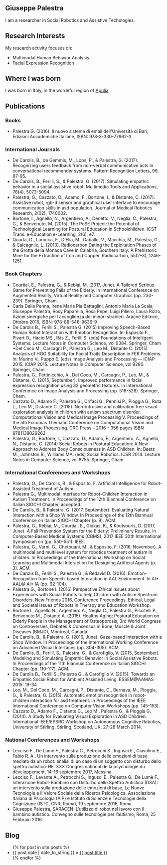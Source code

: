 ## Giuseppe Palestra
I am a researcher in Social Robotics and Assistive Techologies.

## Research Interests
My research activity focuses on: 
- Multimodal Human Behavior Analysis
- Facial Expression Recognition

## Where I was born
I was born in Italy, in the wordeful region of [Apulia](https://en.wikipedia.org/wiki/Apulia).

## Publications

### Books
* Palestra G. (2016). Il nuovo sistema di email dell'Università di Bari, Edizioni Accademiche Italiane, ISBN: 978-3-330-77662-3
     
### International Journals
* De Carolis, B., de Gemmis, M., Lops, P., & Palestra, G. (2017). Recognizing users feedback from non-verbal communicative acts in conversational recommender systems. Pattern Recognition Letters, 99, 87-95.
* De Carolis, B., Ferilli, S., & Palestra, G. (2017). Simulating empathic behavior in a social assistive robot. Multimedia Tools and Applications, 76(4), 5073-5094.
* Palestra, G., Cazzato, D., Adamo, F., Bortone, I., & Distante, C. (2017). Assistive robot, rgb-d sensor and graphical user interface to encourage communication skills in asd population. Journal of Medical Robotics Research, 2(02), 1740002.
* Bortone, I., Agnello, N., Argentiero, A., Denetto, V., Neglia, C., Palestra, G., & Benvenuto, M. (2015). The PoSE Project: the Potential of Technological Learning for Postural Education in Schoolchildren. ICST Trans. e-Education e-Learning, 2(6), e7.
* Quarta, G., Larocca, F., D’Elia, M., Gaballo, V., Macchia, M., Palestra, G., & Calcagnile, L. (2013). Radiocarbon Dating the Exploitation Phases of the Grotta della Monaca Cave in Calabria, Southern Italy: A Prehistoric Mine for the Extraction of Iron and Copper. Radiocarbon, 55(2–3), 1246-1251.

     
### Book Chapters
* Courtial, E., Palestra, G., & Rebiai, M. (2017, June). A Tailored Serious Game for Preventing Falls of the Elderly. In International Conference on Augmented Reality, Virtual Reality and Computer Graphics (pp. 230-239). Springer, Cham.
* Carla Della Penna, Irene Maria Pia Battaglini, Antonio Maria La Scala, Giuseppe Palestra, Rosy Paparella, Rosa Pepe, Luigi Piliero, Laura Rizzo, Azioni sinergiche per l’accoglienza dei minori stranieri. Aracne Editrice, Ottobre 2016, ISBN: 978-88-548-9636-9
* De Carolis B., Ferilli S., Palestra G. (2015) Improving Speech-Based Human Robot Interaction with Emotion Recognition. In: Esposito F., Pivert O., Hacid MS., Rás Z., Ferilli S. (eds) Foundations of Intelligent Systems. Lecture Notes in Computer Science, vol 9384. Springer, Cham
*Del Coco M., Carcagnì P., Palestra G., Leo M., Distante C. (2015) Analysis of HOG Suitability for Facial Traits Description in FER Problems. In: Murino V., Puppo E. (eds) Image Analysis and Processing — ICIAP 2015. ICIAP 2015. Lecture Notes in Computer Science, vol 9280. Springer, Cham
* Palestra, G., Pettinicchio, A., Del Coco, M., Carcagnì, P., Leo, M., & Distante, C. (2015, September). Improved performance in facial expression recognition using 32 geometric features. In International Conference on Image Analysis and Processing (pp. 518-528). Springer, Cham.
* Cazzato D., Adamo F., Palestra G., Crifaci G., Pennisi P., Pioggia G., Ruta L., Leo M., Distante C. (2015). Non-intrusive and calibration free visual exploration analysis in children with autism spectrum disorder. Computational Vision and Medical Image Processing V. Proceedings of the 5th Eccomas Thematic Conference on Computational Vision and Medical Image Processing. CRC Press – 2016 – 356 pages ISBN 9781138029262
* Palestra, G., Bortone, I., Cazzato, D., Adamo, F., Argentiero, A., Agnello, N., Distante, C. (2014) Social Robots in Postural Education: A New Approach to Address Body Consciousness in ASD Children. In: Beetz M., Johnston B., Williams MA. (eds) Social Robotics. ICSR 2014. Lecture Notes in Computer Science, vol 8755. Springer, Cham

     
### International Conferences and Workshops
* Palestra, G., De Carolis, B., & Esposito, F. Artificial Intelligence for Robot-Assisted Treatment of Autism.
* Palestra G., Multimodal Interface for Robot-Children Interaction in Autism Treatment. In Proceedings of the 12th Biannual Conference on Italian SIGCHI Chapter, accepted.
* De Carolis, B., & Palestra, G. (2017, September). Evaluating Natural Interaction with a Shop Window. In Proceedings of the 12th Biannual Conference on Italian SIGCHI Chapter (p. 9). ACM.
* Palestra, G., Rebiai, M., Courtial, E., Giokas, K., & Koutsouris, D. (2017, June). A Fall Prevention System for the Elderly: Preliminary Results. In Computer-Based Medical Systems (CBMS), 2017 IEEE 30th International Symposium on (pp. 550-551). IEEE.
* Palestra, G., Varni, G., Chetouani, M., & Esposito, F. (2016, November). A multimodal and multilevel system for robotics treatment of autism in children. In Proceedings of the International Workshop on Social Learning and Multimodal Interaction for Designing Artificial Agents (p. 3). ACM.
* De Carolis B., Ferilli S., Palestra G., & Redavid D. (2016). Emotion-Recognition from Speech-based Interaction in AAL Environment. In AI* AAL@ AI* IA (pp. 92-104).
* Palestra G., Bortone I. (2016) Perspective Ethical Issues about Experiences with Social Robots to help Children with Autism Spectrum Disorders. New Friends 2016, Conference Proceedings. Ethical, Legal and Societal Issues of Robots in Therapy and Education Workshop.
* Bortone I., Agnello N., Argentiero A., Neglia C., Palestra G., Piscitelli P., Benvenuto M., Distante A. (2015). Healthy Aging: Postural Education on Elderly People in the Management of Osteoporosis, 3rd World Congress on Controversies, Debates & Consensus in Bone, Muscle & Joint Diseases (BMJD), Montreal, Canada.
* De Carolis, B., & Palestra, G. (2016, June). Gaze-based Interaction with a Shop Window. In Proceedings of the International Working Conference on Advanced Visual Interfaces (pp. 304-305). ACM.
* De Carolis, B., Ferilli, S., Palestra, G., & Carofiglio, V. (2015, September). Modeling and Simulating Empathic Behavior in Social Assistive Robots. In Proceedings of the 11th Biannual Conference on Italian SIGCHI Chapter (pp. 110-117). ACM.
* De Carolis B., Ferilli S., Palestra G., & Carofiglio V. (2015). Towards an Empathic Social Robot for Ambient Assisted Living. ESSEM@AAMAS 2015: 19-34
* Leo, M., Del Coco, M., Carcagni, P., Distante, C., Bernava, M., Pioggia, G., & Palestra, G. (2015). Automatic emotion recognition in robot-children interaction for asd treatment. In Proceedings of the IEEE International Conference on Computer Vision Workshops (pp. 145-153).
* Cazzato D., Adamo F., Distante C., Leo M., Palestra G., & Pioggia G. (2014). A Study for Evaluating Visual Exploration in ASD Children. International IEEE/EPSRC Workshop on Autonomous Cognitive Robotics, University of Stirling, Stirling, Scotland, UK, 27-28 March 2014.

     
### National Conferences and Workshops
* Lecciso F., De Lumè F., Palestra G., Petrocchi S., Ingusci E., Ciavolino E., Fabio R. A., Un intervento sulla produzione delle emozioni di base mediato da un robot: analisi di un caso di un soggetto con disturbo dello spettro autistico-HF. XXX Congrès national de la psychologie du développement, 14-16 septembre 2017, Messina.
* Lecciso F., Levante A., Petrocchi S., Ingusci E., Palestra G., De Lumè F., Interazione Robot-Bambino con Disturbo dello Spettro Autistico (DSA): un intervento sulla produzione delle emozioni di base, Le Nuove Tecnologie e il Valore Sociale della Ricerca Psicologica, Associazione Italiana di Psicologia (AIP) e Istituto di Scienze e Tecnologie della Cognizione (ISTC, CNR, Roma), 19 septembre 2016, Roma.
* Giuseppe Palestra, SARACEN: L’utilizzo di robot nel lavoro con il bambino autistico. Convegno sulle tecnologie per l’autismo, Roma, 25 Febbraio 2016.

## Blog
<ul class="posts">
  {% for post in site.posts %}
    <li><span>{{ post.date | date_to_string }}</span> &raquo; <a href="{{ BASE_PATH }}{{ post.url }}">{{ post.title }}</a></li>
  {% endfor %}
</ul>


<!---

### Updated : *{{ site.time | date_to_long_string }}*
{{ page.last_modified_at }}

-->
